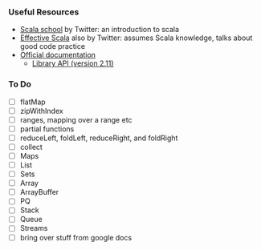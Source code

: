 ### Useful Resources

- [Scala school](https://twitter.github.io/scala_school/) by Twitter: an introduction to scala
- [Effective Scala](http://twitter.github.io/effectivescala/) also by Twitter: assumes Scala knowledge, talks about good code practice
- [Official documentation](http://www.scala-lang.org/documentation/)
  - [Library API (version 2.11)](http://www.scala-lang.org/api/2.11.8/#package)

### To Do
- [ ] flatMap
- [ ] zipWithIndex
- [ ] ranges, mapping over a range etc
- [ ] partial functions
- [ ] reduceLeft, foldLeft, reduceRight, and foldRight
- [ ] collect
- [ ] Maps
- [ ] List
- [ ] Sets
- [ ] Array
- [ ] ArrayBuffer
- [ ] PQ
- [ ] Stack
- [ ] Queue
- [ ] Streams
- [ ] bring over stuff from google docs
